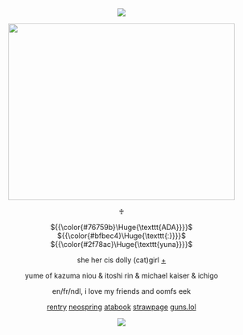 &nbsp;
<div align="center">

![](https://komarev.com/ghpvc/?username=moidix&label=🗝&color=01105c&abbreviated=true)

<img src="https://i.postimg.cc/902xSXkv/13.gif" width="450" height="350">

♰

${{\color{#76759b}\Huge{\texttt{ADA}}}}$ ${{\color{#bfbec4}\Huge{\texttt{ː}}}}$ ${{\color{#2f78ac}\Huge{\texttt{yuna}}}}$

she her cis dolly (cat)girl [+](https://pronouns.cc/@adelaide)

yume of kazuma niou & itoshi rin & michael kaiser & ichigo

en/fr/ndl, i love my friends and oomfs eek

[rentry](https://rentry.co/cel) [neospring](https://neospring.org/@gurohime) [atabook](https://wxs.atabook.org) [strawpage](https://mdma.straw.page) [guns.lol](https://guns.lol/lesbian)
 
![](https://spotify-github-profile.kittinanx.com/api/view.svg?uid=314mkicxlkkdu2xbfq5sn4qlspni&cover_image=true&theme=natemoo-re&show_offline=true&background_color=121212&interchange=false&bar_color=1448c2&bar_color_cover=false)
<div>
